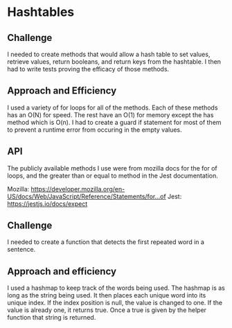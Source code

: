 # Hashtables

## Challenge

I needed to create methods that would allow a hash table to set values, retrieve values, return booleans, and return keys from the hashtable. I then had to write tests proving the efficacy of those methods.

## Approach and Efficiency

I used a variety of for loops for all of the methods. Each of these methods has an O(N) for speed. The rest have an O(1) for memory except the has method which is O(n). I had to create a guard if statement for most of them to prevent a runtime error from occuring in the empty values.

## API

The publicly available methods I use were from mozilla docs for the for of loops, and the greater than or equal to method in the Jest documentation.

Mozilla: https://developer.mozilla.org/en-US/docs/Web/JavaScript/Reference/Statements/for...of
Jest: https://jestjs.io/docs/expect


## Challenge

I needed to create a function that detects the first repeated word in a sentence.

## Approach and efficiency

I used a hashmap to keep track of the words being used. The hashmap is as long as the string being used. It then places each unique word into its unique index. If the index position is null, the value is changed to one. If the value is already one, it returns true. Once a true is given by the helper function that string is returned.
